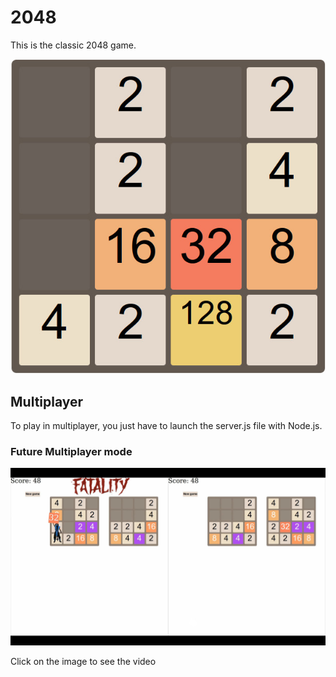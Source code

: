 # 2048

This is the classic 2048 game.

<p align="center">
	<img src="https://raw.githubusercontent.com/Grivel-l/2048/master/assets/img/theGame.jpg" alt="The game" />
</p>

## Multiplayer

To play in multiplayer, you just have to launch the server.js file with Node.js.

### Future Multiplayer mode

<p align="center">
	<a href="https://www.youtube.com/watch?v=RI9TgNi0a50"><img src="https://raw.githubusercontent.com/Grivel-l/2048/master/assets/img/multiplayer.jpg" alt="The multiplayer mode" /></a>
	<p>Click on the image to see the video</p>
</p>
